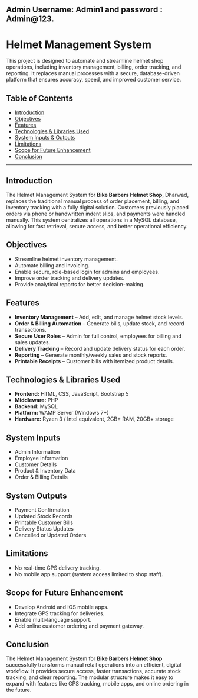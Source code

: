 ## Admin Username: Admin1 and password : Admin@123.                     

# Helmet Management System

This project is designed to automate and streamline helmet shop operations, including inventory management, billing, order tracking, and reporting. It replaces manual processes with a secure, database-driven platform that ensures accuracy, speed, and improved customer service.

## Table of Contents
- [Introduction](#introduction)
- [Objectives](#objectives)
- [Features](#features)
- [Technologies & Libraries Used](#technologies--libraries-used)
- [System Inputs & Outputs](#system-inputs--outputs)
- [Limitations](#limitations)
- [Scope for Future Enhancement](#scope-for-future-enhancement)
- [Conclusion](#conclusion)

---

## Introduction
The Helmet Management System for **Bike Barbers Helmet Shop**, Dharwad, replaces the traditional manual process of order placement, billing, and inventory tracking with a fully digital solution. Customers previously placed orders via phone or handwritten indent slips, and payments were handled manually. This system centralizes all operations in a MySQL database, allowing for fast retrieval, secure access, and better operational efficiency.

## Objectives
- Streamline helmet inventory management.
- Automate billing and invoicing.
- Enable secure, role-based login for admins and employees.
- Improve order tracking and delivery updates.
- Provide analytical reports for better decision-making.

## Features
- **Inventory Management** – Add, edit, and manage helmet stock levels.
- **Order & Billing Automation** – Generate bills, update stock, and record transactions.
- **Secure User Roles** – Admin for full control, employees for billing and sales updates.
- **Delivery Tracking** – Record and update delivery status for each order.
- **Reporting** – Generate monthly/weekly sales and stock reports.
- **Printable Receipts** – Customer bills with itemized product details.

## Technologies & Libraries Used
- **Frontend:** HTML, CSS, JavaScript, Bootstrap 5
- **Middleware:** PHP
- **Backend:** MySQL
- **Platform:** WAMP Server (Windows 7+)
- **Hardware:** Ryzen 3 / Intel equivalent, 2GB+ RAM, 20GB+ storage

## System Inputs
- Admin Information
- Employee Information
- Customer Details
- Product & Inventory Data
- Order & Billing Details

## System Outputs
- Payment Confirmation
- Updated Stock Records
- Printable Customer Bills
- Delivery Status Updates
- Cancelled or Updated Orders

## Limitations
- No real-time GPS delivery tracking.
- No mobile app support (system access limited to shop staff).

## Scope for Future Enhancement
- Develop Android and iOS mobile apps.
- Integrate GPS tracking for deliveries.
- Enable multi-language support.
- Add online customer ordering and payment gateway.

## Conclusion
The Helmet Management System for **Bike Barbers Helmet Shop** successfully transforms manual retail operations into an efficient, digital workflow. It provides secure access, faster transactions, accurate stock tracking, and clear reporting. The modular structure makes it easy to expand with features like GPS tracking, mobile apps, and online ordering in the future.
